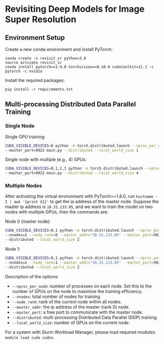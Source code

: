 # Revisiting Deep Models for Image Super Resolution

## Environment Setup

Create a new conda environment and install PyTorch:

```shell
conda create -n revisit_sr python=3.8
source activate revisit_sr
conda install pytorch==1.9.0 torchvision==0.10.0 cudatoolkit=11.1 -c pytorch -c nvidia
```

Install the required packages:

```shell
pip install -r requirements.txt
```

## Multi-processing Distributed Data Parallel Training

### Single Node

Single GPU training:

```bash
CUDA_VISIBLE_DEVICES=0 python -m torch.distributed.launch --nproc_per_node=1 \
--master_port=9922 main.py --distributed --local_world_size 1
```

Single node with multiple (e.g., 4) GPUs:

```bash
CUDA_VISIBLE_DEVICES=0,1,2,3 python -m torch.distributed.launch --nproc_per_node=4 \
--master_port=9922 main.py --distributed --local_world_size 4
```

### Multiple Nodes

After activating the virtual environment with PyTorch>=1.8.0, run `hostname -I | awk '{print $1}'` to get the ip address of the master node. Suppose the master ip address is `10.31.133.85`, and we want to train the model on two nodes with multiple GPUs, then the commands are:

Node 0 (master node):

```bash
CUDA_VISIBLE_DEVICES=0,1 python -m torch.distributed.launch --nproc_per_node=2 \
--nnodes=2 --node_rank=0 --master_addr="10.31.133.85" --master_port=9922 main.py \
--distributed --local_world_size 2
```

Node 1:

```bash
CUDA_VISIBLE_DEVICES=0,1 python -m torch.distributed.launch --nproc_per_node=2 \
--nnodes=2 --node_rank=1 --master_addr="10.31.133.85" --master_port=9922 main.py \
--distributed --local_world_size 2
```

Description of the options:

- `--nproc_per_node`: number of processes on each node. Set this to the number of GPUs on the node to maximize the training efficiency.
- `--nnodes`: total number of nodes for training.
- `--node_rank`: rank of the current node within all nodes.
- `--master_addr`: the ip address of the master (rank 0) node.
- `--master_port`: a free port to communicate with the master node.
- `--distributed`: multi-processing Distributed Data Parallel (DDP) training.
- `--local_world_size`: number of GPUs on the current node.

For a system with Slurm Workload Manager, please load required modules: `module load cuda cudnn`.
